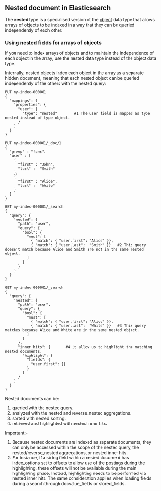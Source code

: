 ## Nested document in Elasticsearch
The **nested** type is a specialised version ot the [object](https://www.elastic.co/guide/en/elasticsearch/reference/current/object.html) 
data type that allows arrays of objects to be indexed in a way that they can be queried independently of each other.

### Using nested fields for arrays of objects
If you need to index arrays of objects and to maintain the independence of each object in the array, use the nested 
data type instead of the object data type.

Internally, nested objects index each object in the array as a separate hidden document, meaning that each nested 
object can be queried independently of the others with the nested query:
```
PUT my-index-000001
{
  "mappings": {
    "properties": {
      "user": {
        "type": "nested"        #1 The user field is mapped as type nested instead of type object.
      }
    }
  }
}

PUT my-index-000001/_doc/1
{
  "group" : "fans",
  "user" : [
    {
      "first" : "John",
      "last" :  "Smith"
    },
    {
      "first" : "Alice",
      "last" :  "White"
    }
  ]
}

GET my-index-000001/_search
{
  "query": {
    "nested": {
      "path": "user",
      "query": {
        "bool": {
          "must": [
            { "match": { "user.first": "Alice" }},
            { "match": { "user.last":  "Smith" }}   #2 This query doesn't match because Alice and Smith are not in the same nested object.
          ]
        }
      }
    }
  }
}

GET my-index-000001/_search
{
  "query": {
    "nested": {
      "path": "user",
      "query": {
        "bool": {
          "must": [
            { "match": { "user.first": "Alice" }},
            { "match": { "user.last":  "White" }}   #3 This query matches because Alice and White are in the same nested object.
          ]
        }
      },
      "inner_hits": {       #4 it allow us to highlight the matching nested documents.
        "highlight": {
          "fields": {
            "user.first": {}
          }
        }
      }
    }
  }
}
```
Nested documents can be:
1. queried with the nested query.
2. analyzed with the nested and reverse_nested aggregations.
3. sorted with nested sorting.
4. retrieved and highlighted with nested inner hits.

Important:-
1. Because nested documents are indexed as separate documents, they can only be accessed within the scope of the nested 
query, the nested/reverse_nested aggregations, or nested inner hits.
2. For instance, if a string field within a nested document has index_options set to offsets to allow use of the 
postings during the highlighting, these offsets will not be available during the main highlighting phase. Instead, 
highlighting needs to be performed via nested inner hits. The same consideration applies when loading fields during 
a search through docvalue_fields or stored_fields.
